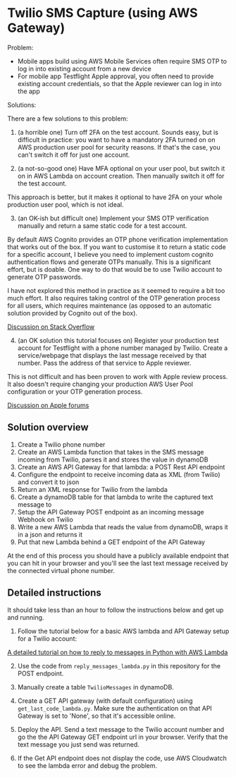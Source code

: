 
Twilio SMS Capture (using AWS Gateway)
======================================

Problem:
- Mobile apps build using AWS Mobile Services often require SMS OTP to log in into existing account from a new device
- For mobile app Testflight Apple approval, you often need to provide existing account credentials, so that the Apple reviewer can log in into the app 

Solutions: 

There are a few solutions to this problem: 

1. (a horrible one) Turn off 2FA on the test account. Sounds easy, but is difficult in practice: you want to have a mandatory 2FA turned on on AWS production user pool for security reasons. If that's the case, you can't switch it off for just one account. 

2. (a not-so-good one) Have MFA optional on your user pool, but switch it on in AWS Lambda on account creation. Then manually switch it off for the test account. 

This approach is better, but it makes it optional to have 2FA on your whole production user pool, which is not ideal. 

3. (an OK-ish but difficult one) Implement your SMS OTP verification manually and return a same static code for a test account. 

By default AWS Cognito provides an OTP phone verification implementation that works out of the box. If you want to customise it to return a static code for a specific account, I believe you need to implement custom cognito authentication flows and generate OTPs manually. This is a significant effort, but is doable. One way to do that would be to use Twilio account to generate OTP passwords. 

I have not explored this method in practice as it seemed to require a bit too much effort. It also requires taking control of the OTP generation process for all users, which requires maintenance (as opposed to an automatic solution provided by Cognito out of the box). 

[Discussion on Stack Overflow](https://stackoverflow.com/questions/45453416/apple-rejects-app-because-test-account-not-given-as-app-login-via-otp-only)

4. (an OK solution this tutorial focuses on) Register your production test account for Testflight with a phone number managed by Twilio. Create a service/webpage that displays the last message received by that number. Pass the address of that service to Apple reviewer. 

This is not difficult and has been proven to work with Apple review process. It also doesn't require changing your production AWS User Pool configuration or your OTP generation process. 

[Discussion on Apple forums](https://developer.apple.com/forums/thread/125961)

Solution overview
-----------------

1. Create a Twilio phone number 
2. Create an AWS Lambda function that takes in the SMS message incoming from Twilio, parses it and stores the value in dynamoDB
3. Create an AWS API Gateway for that lambda: a POST Rest API endpoint 
4. Configure the endpoint to receive incoming data as XML (from Twilio) and convert it to json
5. Return an XML response for Twilio from the lambda 
6. Create a dynamoDB table for that lambda to write the captured text message to 
7. Setup the API Gateway POST endpoint as an incoming message Webhook on Twilio 
8. Write a new AWS Lambda that reads the value from dynamoDB, wraps it in a json and returns it 
9. Put that new Lambda behind a GET endpoint of the API Gateway 

At the end of this process you should have a publicly available endpoint that you can hit in your browser and you'll see the last text message received by the connected virtual phone number.

Detailed instructions
---------------------

It should take less than an hour to follow the instructions below and get up and running. 

1. Follow the tutorial below for a basic AWS lambda and API Gateway setup for a Twilio account:

[A detailed tutorial on how to reply to messages in Python with AWS Lambda](https://www.twilio.com/docs/sms/tutorials/how-to-receive-and-reply-python-amazon-lambda)

2. Use the code from `reply_messages_lambda.py` in this repository for the POST endpoint. 

3. Manually create a table `TwilioMessages` in dynamoDB.

4. Create a GET API gateway (with default configuration) using `get_last_code_lambda.py`. Make sure the authentication on that API Gateway is set to 'None', so that it's accessible online. 

5. Deploy the API. Send a text message to the Twilio account number and go the the API Gateway GET endpoint url in your browser. Verify that the text message you just send was returned.

6. If the Get API endpoint does not display the code, use AWS Cloudwatch to see the lambda error and debug the problem. 
